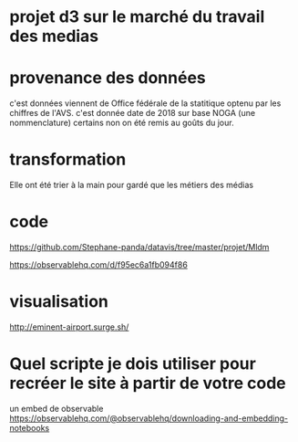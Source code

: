 # projet d3 sur le marché du travail des medias



# provenance des données
c'est données viennent de Office fédérale de la statitique optenu par les chiffres de l'AVS.
c'est donnée date de 2018 sur base NOGA (une nommenclature) certains non on été remis au goûts du jour.

# transformation 
Elle ont été trier à la main pour gardé que les métiers des médias 

# code
https://github.com/Stephane-panda/datavis/tree/master/projet/Mldm 

https://observablehq.com/d/f95ec6a1fb094f86


# visualisation 
http://eminent-airport.surge.sh/

# Quel scripte je dois utiliser pour recréer le site à partir de votre code

un embed de observable 
https://observablehq.com/@observablehq/downloading-and-embedding-notebooks


